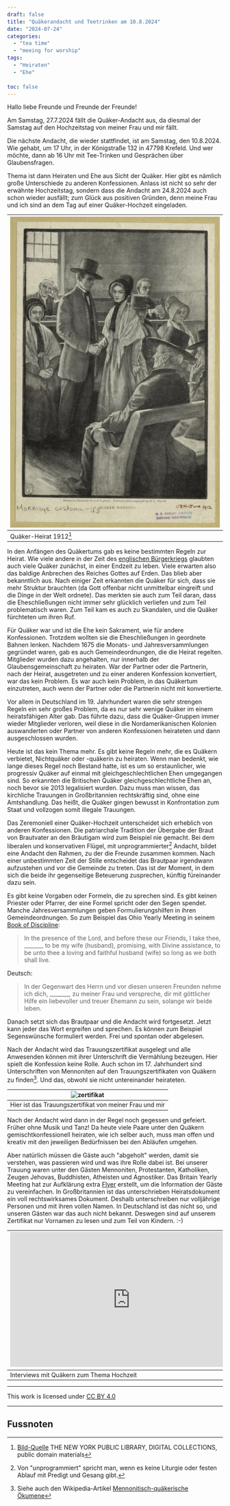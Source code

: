 ```yaml
---
draft: false
title: "Quäkerandacht und Teetrinken am 10.8.2024"
date: "2024-07-24"
categories:
  - "tea time"
  - "meeing for worship"
tags:
  - "Heiraten"
  - "Ehe"

toc: false
---
```


Hallo liebe Freunde und Freunde der Freunde!

Am Samstag, 27.7.2024 fällt die Quäker-Andacht aus, da diesmal der Samstag auf den Hochzeitstag von meiner Frau und mir fällt.

Die nächste Andacht, die wieder stattfindet, ist am Samstag, den 10.8.2024. Wie gehabt, um 17 Uhr, in der Königstraße 132 in 47798 Krefeld. Und wer möchte, dann ab 16 Uhr mit Tee-Trinken und Gesprächen über Glaubensfragen.

Thema ist dann Heiraten und Ehe aus Sicht der Quäker. Hier gibt es nämlich große Unterschiede zu anderen Konfessionen. Anlass ist nicht so sehr der erwähnte Hochzeitstag, sondern dass die Andacht am 24.8.2024 auch schon wieder ausfällt; zum Glück aus positiven Gründen, denn meine Frau und ich sind an dem Tag auf einer Quäker-Hochzeit eingeladen.

| ![Beteuerung](old-quaker.jpeg)                            |
|------------------------------|
| Quäker-Heirat 1912[^foot003] |

In den Anfängen des Quäkertums gab es keine bestimmten Regeln zur Heirat. Wie viele andere in der Zeit des [englischen Bürgerkriegs](https://de.wikipedia.org/wiki/Englischer_B%C3%BCrgerkrieg) glaubten auch viele Quäker zunächst, in einer Endzeit zu leben. Viele erwarten also das baldige Anbrechen des Reiches Gottes auf Erden. Das blieb aber bekanntlich aus. Nach einiger Zeit erkannten die Quäker für sich, dass sie mehr Struktur brauchten (da Gott offenbar nicht unmittelbar eingreift und die Dinge in der Welt ordnete). Das merkten sie auch zum Teil daran, dass die Eheschließungen nicht immer sehr glücklich verliefen und zum Teil problematisch waren. Zum Teil kam es auch zu Skandalen, und die Quäker fürchteten um ihren Ruf.

Für Quäker war und ist die Ehe kein Sakrament, wie für andere Konfessionen. Trotzdem wollten sie die Eheschließungen in geordnete Bahnen lenken. Nachdem 1675 die Monats- und Jahresversammlungen gegründet waren, gab es auch Gemeindeordnungen, die die Heirat regelten. Mitglieder wurden dazu angehalten, nur innerhalb der Glaubensgemeinschaft zu heiraten. War der Partner oder die Partnerin, nach der Heirat, ausgetreten und zu einer anderen Konfession konvertiert, war das kein Problem. Es war auch kein Problem, in das Quäkertum einzutreten, auch wenn der Partner oder die Partnerin nicht mit konvertierte.

Vor allem in Deutschland im 19. Jahrhundert waren die sehr strengen Regeln ein sehr großes Problem, da es nur sehr wenige Quäker im einem heiratsfähigen Alter gab. Das führte dazu, dass die Quäker-Gruppen immer wieder Mitglieder verloren, weil diese in die Nordamerikanischen Kolonien auswanderten oder Partner von anderen Konfessionen heirateten und dann ausgeschlossen wurden.

Heute ist das kein Thema mehr. Es gibt keine Regeln mehr, die es Quäkern verbietet, Nichtquäker oder -quäkerin zu heiraten. Wenn man bedenkt, wie lange dieses Regel noch Bestand hatte, ist es um so erstaunlicher, wie progressiv Quäker auf einmal mit gleichgeschlechtlichen Ehen umgegangen sind. So erkannten die Britischen Quäker gleichgeschlechtliche Ehen an, noch bevor sie 2013 legalisiert wurden. Dazu muss man wissen, das kirchliche Trauungen in Großbritannien rechtskräftig sind, ohne eine Amtshandlung. Das heißt, die Quäker gingen bewusst in Konfrontation zum Staat und vollzogen somit illegale Trauungen.

Das Zeremoniell einer Quäker-Hochzeit unterscheidet sich erheblich von anderen Konfessionen. Die patriarchale Tradition der Übergabe der Braut von Brautvater an den Bräutigam wird zum Beispiel nie gemacht. Bei dem liberalen und konservativen Flügel, mit unprogrammierter[^foot001] Andacht, bildet eine Andacht den Rahmen, zu der die Freunde zusammen kommen. Nach einer unbestimmten Zeit der Stille entscheidet das Brautpaar irgendwann aufzustehen und vor die Gemeinde zu treten. Das ist der Moment, in dem sich die beide ihr gegenseitige Beteuerung zusprechen, künftig füreinander dazu sein.

Es gibt keine Vorgaben oder Formeln, die zu sprechen sind. Es gibt keinen Priester oder Pfarrer, der eine Formel spricht oder den Segen spendet. Manche Jahresversammlungen geben Formulierungshilfen in ihren Gemeindeordnungen. So zum Beispiel das Ohio Yearly Meeting in seinem  [Book of Discipline](https://ohioyearlymeeting.org/documents/):

> In the presence of the Lord, and before these our Friends, I take thee, \______\_ to be my wife (husband), promising, with Divine assistance, to be unto thee a loving and faithful husband (wife) so long as we both shall live.

Deutsch:

> In der Gegenwart des Herrn und vor diesen unseren Freunden nehme ich dich, \______\_, zu meiner Frau und verspreche, dir mit göttlicher Hilfe ein liebevoller und treuer Ehemann zu sein, solange wir beide leben.

Danach setzt sich das Brautpaar und die Andacht wird fortgesetzt. Jetzt kann jeder das Wort ergreifen und sprechen. Es können zum Beispiel Segenswünsche formuliert werden. Frei und spontan oder abgelesen.

Nach der Andacht wird das Trauungszertifikat ausgelegt und alle Anwesenden können mit ihrer Unterschrift die Vermählung bezeugen. Hier spielt die Konfession keine Rolle. Auch schon im 17. Jahrhundert sind Unterschriften von Mennoniten auf den Trauungszertifikaten von Quäkern zu finden[^foot002]. Und das, obwohl sie nicht untereinander heirateten.

| ![zertifikat](zertifikat.jpg)                                                      |
|--------------------------------------------------------|
| Hier ist das Trauungszertifikat von meiner Frau und mir |

Nach der Andacht wird dann in der Regel noch gegessen und gefeiert. Früher ohne Musik und Tanz! Da heute viele Paare unter den Quäkern gemischtkonfessionell heiraten, wie ich selber auch, muss man offen und kreativ mit den jeweiligen Bedürfnissen bei den Abläufen umgehen.

Aber natürlich müssen die Gäste auch "abgeholt" werden, damit sie verstehen, was passieren wird und was ihre Rolle dabei ist. Bei unserer Trauung waren unter den Gästen Mennoniten, Protestanten, Katholiken, Zeugen Jehovas, Buddhisten, Atheisten und Agnostiker. Das Britain Yearly Meeting hat zur Aufklärung extra [Flyer](quaker-wedding.pdf) erstellt, um die Information der Gäste zu vereinfachen. In Großbritannien ist das unterschrieben Heiratsdokument ein voll rechtswirksames Dokument. Deshalb unterschreiben nur volljährige Personen und mit ihren vollen Namen. In Deutschland ist das nicht so, und unseren Gästen war das auch nicht bekannt. Deswegen sind auf unserem Zertifikat nur Vornamen zu lesen und zum Teil von Kindern. :-)

| <iframe width="560" height="315" src="https://www.youtube.com/embed/cmFuAr0aUHA?si=bP-wvxwY18Xn4Fvc" title="YouTube video player" frameborder="0" allow="accelerometer; autoplay; clipboard-write; encrypted-media; gyroscope; picture-in-picture; web-share" referrerpolicy="strict-origin-when-cross-origin" allowfullscreen></iframe> |
|------------------------------------------------------------------------------------------------------------------------------------------------------------------------------------------------------------------------------------------------------------------------------------------------------------------------------------------|
| Interviews mit Quäkern zum Thema Hochzeit                                                                                                                                                                                                                                                                                                |
---

<p xmlns:cc="http://creativecommons.org/ns#" >This work is licensed under <a href="https://creativecommons.org/licenses/by/4.0/?ref=chooser-v1" target="_blank" rel="license noopener noreferrer" style="display:inline-block;">CC BY 4.0<img style="height:22px!important;margin-left:3px;vertical-align:text-bottom;" src="https://mirrors.creativecommons.org/presskit/icons/cc.svg?ref=chooser-v1" alt=""><img style="height:22px!important;margin-left:3px;vertical-align:text-bottom;" src="https://mirrors.creativecommons.org/presskit/icons/by.svg?ref=chooser-v1" alt=""></a></p>

---

## Fussnoten

[^foot001]: Von "unprogrammiert" spricht man, wenn es keine Liturgie oder festen Ablauf mit Predigt und Gesang gibt.
[^foot002]: Siehe auch den Wikipedia-Artikel [Mennonitisch-quäkerische Ökumene](https://de.wikipedia.org/wiki/Mennonitisch-qu%C3%A4kerische_%C3%96kumene#Kooperationen)
[^foot003]: [Bild-Quelle](https://digitalcollections.nypl.org/items/510d47e2-d188-a3d9-e040-e00a18064a99) THE NEW YORK PUBLIC LIBRARY, DIGITAL COLLECTIONS, public domain materials